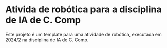 # Ativida de robótica para a disciplina de IA de C. Comp

Este projeto é um template para uma atividade de robótica, executada em 2024/2
na disciplina de IA de C. Comp.


